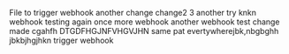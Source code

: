 File to trigger webhook
another change
change2
3
another try
knkn
webhook testing
again
once more
webhook
another webhook
test
change made
cgahfh
DTGDFHGJNFVHGVJHN
same pat evertywherejbk,nbgbghh
jbkbjhgjhkn
trigger webhook

